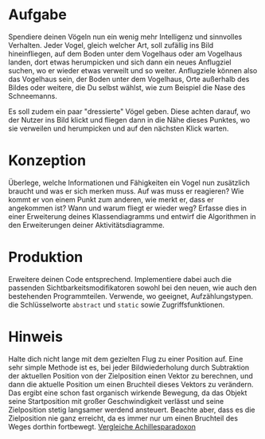 # Aufgabe
Spendiere deinen Vögeln nun ein wenig mehr Intelligenz und sinnvolles Verhalten. Jeder Vogel, gleich welcher Art, soll zufällig ins Bild hineinfliegen, auf dem Boden unter dem Vogelhaus oder am Vogelhaus landen, dort etwas herumpicken und sich dann ein neues Anflugziel suchen, wo er wieder etwas verweilt und so weiter. Anflugziele können also das Vogelhaus sein, der Boden unter dem Vogelhaus, Orte außerhalb des Bildes oder weitere, die Du selbst wählst, wie zum Beispiel die Nase des Schneemanns.

Es soll zudem ein paar "dressierte" Vögel geben. Diese achten darauf, wo der Nutzer ins Bild klickt und fliegen dann in die Nähe dieses Punktes, wo sie verweilen und herumpicken und auf den nächsten Klick warten.

# Konzeption
Überlege, welche Informationen und Fähigkeiten ein Vogel nun zusätzlich braucht und was er sich merken muss. Auf was muss er reagieren? Wie kommt er von einem Punkt zum anderen, wie merkt er, dass er angekommen ist? Wann und warum fliegt er wieder weg? Erfasse dies in einer Erweiterung deines Klassendiagramms und entwirf die Algorithmen in den Erweiterungen deiner Aktivitätsdiagramme.

# Produktion
Erweitere deinen Code entsprechend. Implementiere dabei auch die passenden Sichtbarkeitsmodifikatoren sowohl bei den neuen, wie auch den bestehenden Programmteilen. Verwende, wo geeignet, Aufzählungstypen. die Schlüsselworte `abstract` und `static` sowie Zugriffsfunktionen.

# Hinweis
Halte dich nicht lange mit dem gezielten Flug zu einer Position auf. Eine sehr simple Methode ist es, bei jeder Bildwiederholung durch Subtraktion der aktuellen Position von der Zielposition einen Vektor zu berechnen, und dann die aktuelle Position um einen Bruchteil dieses Vektors zu verändern. Das ergibt eine schon fast organisch wirkende Bewegung, da das Objekt seine Startposition mit großer Geschwindigkeit verlässt und seine Zielposition stetig langsamer werdend ansteuert. Beachte aber, dass es die Zielposition nie ganz erreicht, da es immer nur um einen Bruchteil des Weges dorthin fortbewegt. [Vergleiche Achillesparadoxon](https://de.wikipedia.org/wiki/Achilles_und_die_Schildkr%C3%B6te)